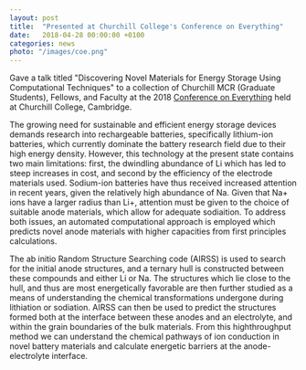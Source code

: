 ```yaml
---
layout: post
title:  "Presented at Churchill College's Conference on Everything"
date:   2018-04-28 00:00:00 +0100
categories: news
photo: "/images/coe.png"
---
```


Gave a talk titled "Discovering Novel Materials for Energy Storage Using Computational Techniques" to a collection of Churchill MCR (Graduate Students), Fellows, and Faculty at the 2018 [Conference on Everything](http://mcr.chu.cam.ac.uk/activities/conference-on-everything/) held at Churchill College, Cambridge. 

The growing need for sustainable and efficient energy storage devices demands research
into rechargeable batteries, specifically lithium-ion batteries, which currently dominate
the battery research field due to their high energy density. However, this technology at
the present state contains two main limitations: first, the dwindling abundance of Li which
has led to steep increases in cost, and second by the efficiency of the electrode materials
used. Sodium-ion batteries have thus received increased attention in recent years, given
the relatively high abundance of Na. Given that Na+ ions have a larger radius than Li+,
attention must be given to the choice of suitable anode materials, which allow for
adequate sodiaition. To address both issues, an automated computational approach is
employed which predicts novel anode materials with higher capacities from first
principles calculations.

The ab initio Random Structure Searching code (AIRSS) is used to search for the initial
anode structures, and a ternary hull is constructed between these compounds and either
Li or Na. The structures which lie close to the hull, and thus are most energetically
favorable are then further studied as a means of understanding the chemical
transformations undergone during lithiation or sodiation. AIRSS can then be used to
predict the structures formed both at the interface between these anodes and an
electrolyte, and within the grain boundaries of the bulk materials. From this highthroughput
method we can understand the chemical pathways of ion conduction in novel
battery materials and calculate energetic barriers at the anode-electrolyte interface.
